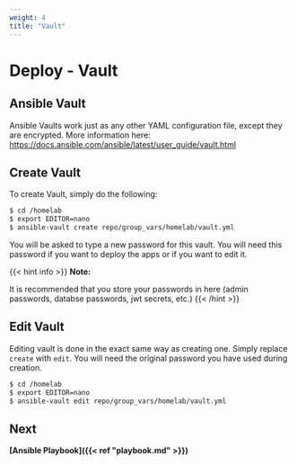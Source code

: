 ```yaml
---
weight: 4
title: "Vault"
---
```


# Deploy - Vault

## Ansible Vault

Ansible Vaults work just as any other YAML configuration file, except they are encrypted. More information here: https://docs.ansible.com/ansible/latest/user_guide/vault.html

## Create Vault

To create Vault, simply do the following:

```bash
$ cd /homelab
$ export EDITOR=nano
$ ansible-vault create repo/group_vars/homelab/vault.yml
```

You will be asked to type a new password for this vault. You will need this password if you want to deploy the apps or if you want to edit it.

{{< hint info >}}
**Note:**  

It is recommended that you store your passwords in here (admin passwords, databse passwords, jwt secrets, etc.)
{{< /hint >}}

## Edit Vault

Editing vault is done in the exact same way as creating one. Simply replace `create` with `edit`. You will need the original password you have used during creation.

```bash
$ cd /homelab
$ export EDITOR=nano
$ ansible-vault edit repo/group_vars/homelab/vault.yml
```

## Next

**[Ansible Playbook]({{< ref "playbook.md" >}})**

